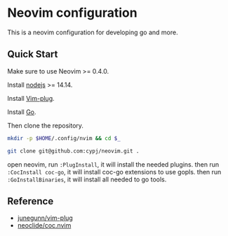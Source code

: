 # Neovim configuration 

This is a neovim configuration for developing go and more.

## Quick Start

Make sure to use Neovim >= 0.4.0.

Install [nodejs](https://nodejs.org/en/download) >= 14.14.

Install [Vim-plug](https://github.com/junegunn/vim-plug).

Install [Go](https://go.dev/doc/install).

Then clone the repository.
```sh
mkdir -p $HOME/.config/nvim && cd $_

git clone git@github.com:cypj/neovim.git .
```

open neovim, run `:PlugInstall`, it will install the needed plugins.
then run `:CocInstall coc-go`, it will install coc-go extensions to use gopls.
then run `:GoInstallBinaries`, it will install all needed to go tools.


## Reference

* [junegunn/vim-plug](https://github.com/junegunn/vim-plug)
* [neoclide/coc.nvim](https://github.com/neoclide/coc.nvim)


